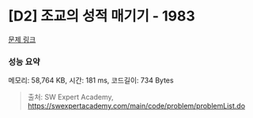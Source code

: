 # [D2] 조교의 성적 매기기 - 1983 

[문제 링크](https://swexpertacademy.com/main/code/problem/problemDetail.do?contestProbId=AV5PwGK6AcIDFAUq) 

### 성능 요약

메모리: 58,764 KB, 시간: 181 ms, 코드길이: 734 Bytes



> 출처: SW Expert Academy, https://swexpertacademy.com/main/code/problem/problemList.do